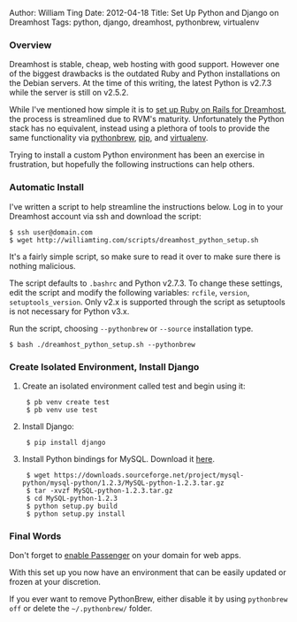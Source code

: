 Author: William Ting
Date: 2012-04-18
Title: Set Up Python and Django on Dreamhost
Tags: python, django, dreamhost, pythonbrew, virtualenv

### Overview

Dreamhost is stable, cheap, web hosting with good support. However one of the biggest drawbacks is the outdated Ruby and Python installations on the Debian servers. At the time of this writing, the latest Python is v2.7.3 while the server is still on v2.5.2.

While I've mentioned how simple it is to [set up Ruby on Rails for Dreamhost][ror], the process is streamlined due to RVM's maturity. Unfortunately the Python stack has no equivalent, instead using a plethora of tools to provide the same functionality via [pythonbrew][pb], [pip][pip], and [virtualenv][venv].

Trying to install a custom Python environment has been an exercise in frustration, but hopefully the following instructions can help others.

### Automatic Install

I've written a script to help streamline the instructions below. Log in to your Dreamhost account via ssh and download the script:

    $ ssh user@domain.com
    $ wget http://williamting.com/scripts/dreamhost_python_setup.sh

It's a fairly simple script, so make sure to read it over to make sure there is nothing malicious.

The script defaults to `.bashrc` and Python v2.7.3. To change these settings, edit the script and modify the following variables: `rcfile`, `version`, `setuptools_version`. Only v2.x is supported through the script as setuptools is not necessary for Python v3.x.

Run the script, choosing `--pythonbrew` or `--source` installation type.

    $ bash ./dreamhost_python_setup.sh --pythonbrew

### Create Isolated Environment, Install Django

1. Create an isolated environment called test and begin using it:

        $ pb venv create test
        $ pb venv use test

2. Install Django:

        $ pip install django

3. Install Python bindings for MySQL. Download it [here](https://sourceforge.net/projects/mysql-python/).

        $ wget https://downloads.sourceforge.net/project/mysql-python/mysql-python/1.2.3/MySQL-python-1.2.3.tar.gz
        $ tar -xvzf MySQL-python-1.2.3.tar.gz
        $ cd MySQL-python-1.2.3
        $ python setup.py build
        $ python setup.py install

<a name="final"> </a>
### Final Words

Don't forget to [enable Passenger](http://wiki.dreamhost.com/Passenger#Configuration_Steps) on your domain for web apps.

With this set up you now have an environment that can be easily updated or frozen at your discretion.

If you ever want to remove PythonBrew, either disable it by using `pythonbrew off` or delete the `~/.pythonbrew/` folder.

[pb]: http://pypi.python.org/pypi/pythonbrew/
[pip]: http://www.pip-installer.org/en/latest/index.html
[ror]: http://williamting.com/2012/04/02/ror-setup-on-dreamhost
[venv]: http://pypi.python.org/pypi/virtualenv
